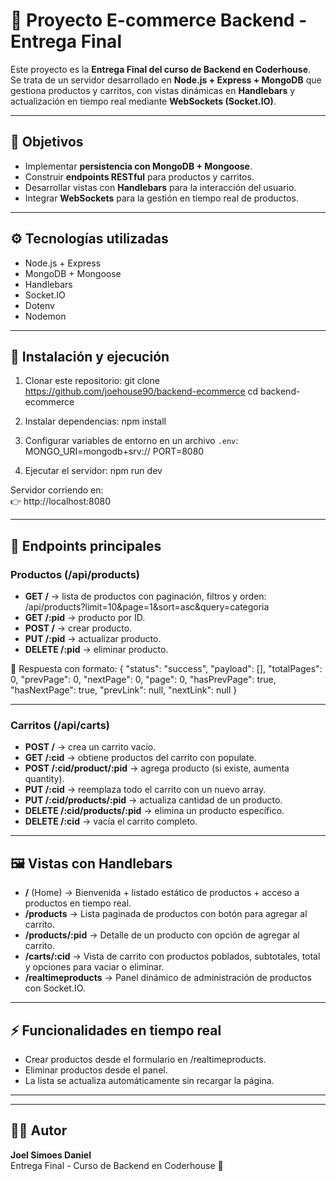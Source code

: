 # 🚀 Proyecto E-commerce Backend - Entrega Final

Este proyecto es la **Entrega Final del curso de Backend en Coderhouse**.  
Se trata de un servidor desarrollado en **Node.js + Express + MongoDB** que gestiona productos y carritos, con vistas dinámicas en **Handlebars** y actualización en tiempo real mediante **WebSockets (Socket.IO)**.

---

## 📌 Objetivos
- Implementar **persistencia con MongoDB + Mongoose**.  
- Construir **endpoints RESTful** para productos y carritos.  
- Desarrollar vistas con **Handlebars** para la interacción del usuario.  
- Integrar **WebSockets** para la gestión en tiempo real de productos.  

---

## ⚙️ Tecnologías utilizadas
- Node.js + Express  
- MongoDB + Mongoose  
- Handlebars  
- Socket.IO  
- Dotenv  
- Nodemon  

---

## 🚦 Instalación y ejecución

1. Clonar este repositorio:
   git clone https://github.com/joehouse90/backend-ecommerce
   cd backend-ecommerce

2. Instalar dependencias:
   npm install

3. Configurar variables de entorno en un archivo `.env`:
   MONGO_URI=mongodb+srv://<tu-cluster>
   PORT=8080

4. Ejecutar el servidor:
   npm run dev

Servidor corriendo en:  
👉 http://localhost:8080

---

## 🛒 Endpoints principales

### Productos (/api/products)
- **GET /** → lista de productos con paginación, filtros y orden:  
  /api/products?limit=10&page=1&sort=asc&query=categoria  
- **GET /:pid** → producto por ID.  
- **POST /** → crear producto.  
- **PUT /:pid** → actualizar producto.  
- **DELETE /:pid** → eliminar producto.  

📌 Respuesta con formato:
{
  "status": "success",
  "payload": [],
  "totalPages": 0,
  "prevPage": 0,
  "nextPage": 0,
  "page": 0,
  "hasPrevPage": true,
  "hasNextPage": true,
  "prevLink": null,
  "nextLink": null
}

---

### Carritos (/api/carts)
- **POST /** → crea un carrito vacío.  
- **GET /:cid** → obtiene productos del carrito con populate.  
- **POST /:cid/product/:pid** → agrega producto (si existe, aumenta quantity).  
- **PUT /:cid** → reemplaza todo el carrito con un nuevo array.  
- **PUT /:cid/products/:pid** → actualiza cantidad de un producto.  
- **DELETE /:cid/products/:pid** → elimina un producto específico.  
- **DELETE /:cid** → vacía el carrito completo.  

---

## 🖼️ Vistas con Handlebars
- **/** (Home) → Bienvenida + listado estático de productos + acceso a productos en tiempo real.  
- **/products** → Lista paginada de productos con botón para agregar al carrito.  
- **/products/:pid** → Detalle de un producto con opción de agregar al carrito.  
- **/carts/:cid** → Vista de carrito con productos poblados, subtotales, total y opciones para vaciar o eliminar.  
- **/realtimeproducts** → Panel dinámico de administración de productos con Socket.IO.  

---

## ⚡ Funcionalidades en tiempo real
- Crear productos desde el formulario en /realtimeproducts.  
- Eliminar productos desde el panel.  
- La lista se actualiza automáticamente sin recargar la página.  

---


---

## 👨‍💻 Autor
**Joel Simoes Daniel**  
Entrega Final - Curso de Backend en Coderhouse 🚀  

